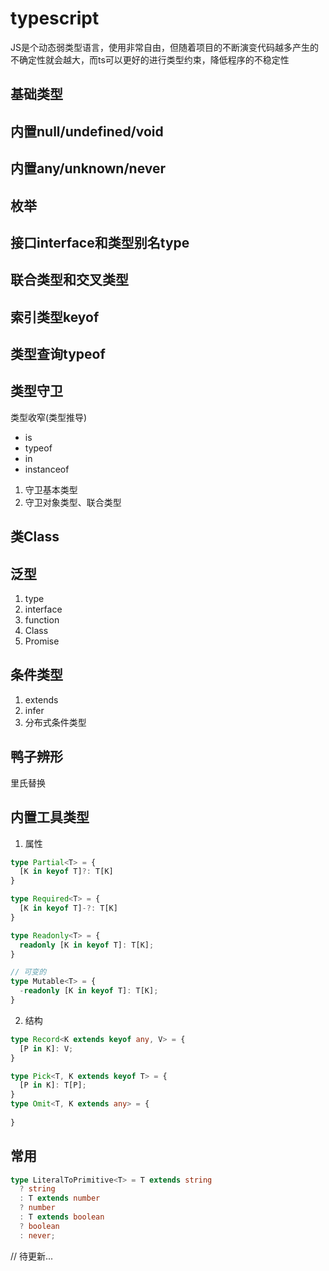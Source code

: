 # typescript

JS是个动态弱类型语言，使用非常自由，但随着项目的不断演变代码越多产生的不确定性就会越大，而ts可以更好的进行类型约束，降低程序的不稳定性

## 基础类型

## 内置null/undefined/void

## 内置any/unknown/never

## 枚举

## 接口interface和类型别名type

## 联合类型和交叉类型

## 索引类型keyof

## 类型查询typeof

## 类型守卫
类型收窄(类型推导)
- is
- typeof
- in
- instanceof

1. 守卫基本类型
2. 守卫对象类型、联合类型


## 类Class

## 泛型
1. type<T>
2. interface<T>
3. function<T>
4. Class<T>
5. Promise<T>

## 条件类型
1. extends
2. infer
3. 分布式条件类型

## 鸭子辨形
里氏替换

## 内置工具类型
1. 属性
```ts
type Partial<T> = {
  [K in keyof T]?: T[K]
}

type Required<T> = {
  [K in keyof T]-?: T[K]
}

type Readonly<T> = {
  readonly [K in keyof T]: T[K];
}

// 可变的
type Mutable<T> = {
  -readonly [K in keyof T]: T[K];
}
```
2. 结构
```ts
type Record<K extends keyof any, V> = {
  [P in K]: V;
}

type Pick<T, K extends keyof T> = {
  [P in K]: T[P];
}
type Omit<T, K extends any> = {
  
}
```

## 常用
```ts
type LiteralToPrimitive<T> = T extends string
  ? string
  : T extends number
  ? number
  : T extends boolean
  ? boolean
  : never;
```


// 待更新...

<Gitalk />